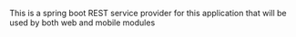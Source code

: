 This is a spring boot REST service provider for this application that will be used by both web and mobile modules

